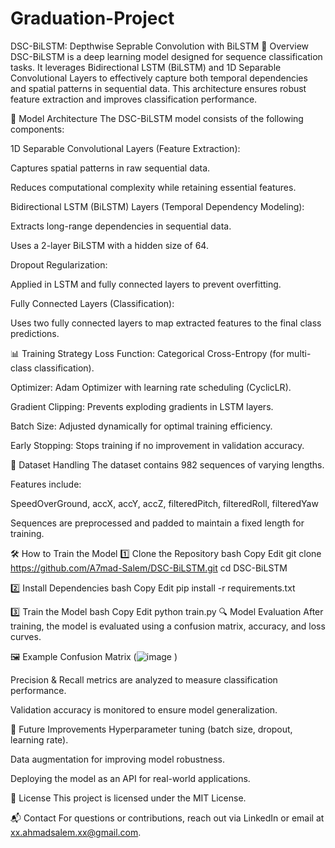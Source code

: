 # Graduation-Project
DSC-BiLSTM: Depthwise Seprable Convolution with BiLSTM
📌 Overview
DSC-BiLSTM is a deep learning model designed for sequence classification tasks. It leverages Bidirectional LSTM (BiLSTM) and 1D Separable Convolutional Layers to effectively capture both temporal dependencies and spatial patterns in sequential data. This architecture ensures robust feature extraction and improves classification performance.

🚀 Model Architecture
The DSC-BiLSTM model consists of the following components:

1D Separable Convolutional Layers (Feature Extraction):

Captures spatial patterns in raw sequential data.

Reduces computational complexity while retaining essential features.

Bidirectional LSTM (BiLSTM) Layers (Temporal Dependency Modeling):

Extracts long-range dependencies in sequential data.

Uses a 2-layer BiLSTM with a hidden size of 64.

Dropout Regularization:

Applied in LSTM and fully connected layers to prevent overfitting.

Fully Connected Layers (Classification):

Uses two fully connected layers to map extracted features to the final class predictions.

📊 Training Strategy
Loss Function: Categorical Cross-Entropy (for multi-class classification).

Optimizer: Adam Optimizer with learning rate scheduling (CyclicLR).

Gradient Clipping: Prevents exploding gradients in LSTM layers.

Batch Size: Adjusted dynamically for optimal training efficiency.

Early Stopping: Stops training if no improvement in validation accuracy.

📂 Dataset Handling
The dataset contains 982 sequences of varying lengths.

Features include:

SpeedOverGround, accX, accY, accZ, filteredPitch, filteredRoll, filteredYaw

Sequences are preprocessed and padded to maintain a fixed length for training.

🛠️ How to Train the Model
1️⃣ Clone the Repository
bash
Copy
Edit
git clone https://github.com/A7mad-Salem/DSC-BiLSTM.git
cd DSC-BiLSTM

2️⃣ Install Dependencies
bash
Copy
Edit
pip install -r requirements.txt

3️⃣ Train the Model
bash
Copy
Edit
python train.py
🔍 Model Evaluation
After training, the model is evaluated using a confusion matrix, accuracy, and loss curves.

🖼️ Example Confusion Matrix
(![image](https://github.com/user-attachments/assets/de73138e-c5a3-453b-8fc9-d67fddf7e5f4)
)

Precision & Recall metrics are analyzed to measure classification performance.

Validation accuracy is monitored to ensure model generalization.

📢 Future Improvements
Hyperparameter tuning (batch size, dropout, learning rate).

Data augmentation for improving model robustness.

Deploying the model as an API for real-world applications.

📜 License
This project is licensed under the MIT License.

📬 Contact
For questions or contributions, reach out via LinkedIn or email at xx.ahmadsalem.xx@gmail.com.
